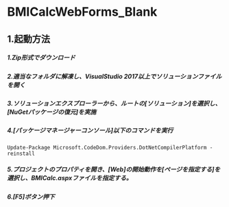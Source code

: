 # BMICalcWebForms_Blank
## 1.起動方法
##### 1.Zip形式でダウンロード
##### 2.適当なフォルダに解凍し、VisualStudio 2017以上でソリューションファイルを開く
##### 3.ソリューションエクスプローラーから、ルートの[ソリューション]を選択し、[NuGetパッケージの復元]を実施
##### 4.[パッケージマネージャーコンソール]以下のコマンドを実行
```
Update-Package Microsoft.CodeDom.Providers.DotNetCompilerPlatform -reinstall
```
##### 5.プロジェクトのプロパティを開き、[Web]の開始動作を[ページを指定する]を選択し、BMICalc.aspxファイルを指定する。
##### 6.[F5]ボタン押下
